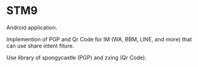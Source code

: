 STM9
====

Android application.

Implemention of PGP and Qr Code for IM (WA, BBM, LINE, and more) that can use share intent fiture.

Use library of spongycastle (PGP) and zxing (Qr Code).
